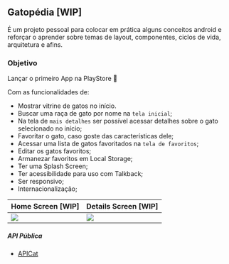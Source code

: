 ## Gatopédia [WIP]

É um projeto pessoal para colocar em prática alguns conceitos android e reforçar o aprender sobre temas de layout, componentes, ciclos de vida, arquitetura e afins.

### Objetivo

Lançar o primeiro App na PlayStore 🥳

Com as funcionalidades de:

- Mostrar vitrine de gatos no início.
- Buscar uma raça de gato por nome na `tela inicial`;
- Na tela de `mais detalhes` ser possível acessar detalhes sobre o gato selecionado no início;
- Favoritar o gato, caso goste das características dele;
- Acessar uma lista de gatos favoritados na `tela de favoritos`;
- Editar os gatos favoritos;
- Armanezar favoritos em Local Storage;
- Ter uma Splash Screen;
- Ter acessibilidade para uso com Talkback;
- Ser responsivo;
- Internacionalização;

|Home Screen [WIP]| Details Screen [WIP] |
|----|----|
|<img src="https://github.com/user-attachments/assets/593c77cd-ba3b-4eee-a3cd-afdff1cd3f3b">|<img src="https://github.com/user-attachments/assets/74417b39-33e1-402b-a783-5c4116decced">|




##### API Pública 

- [APICat](https://developers.thecatapi.com/view-account/ylX4blBYT9FaoVd6OhvR?report=FJkYOq9tW)
